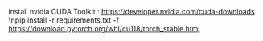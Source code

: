 install nvidia CUDA Toolkit : https://developer.nvidia.com/cuda-downloads
\npip install -r requirements.txt -f https://download.pytorch.org/whl/cu118/torch_stable.html

